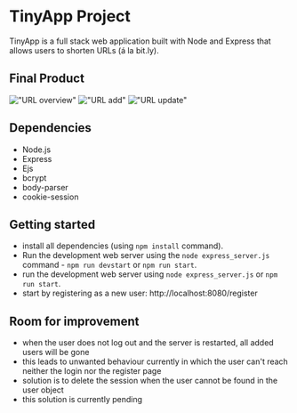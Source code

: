 # TinyApp Project

TinyApp is a full stack web application built with Node and Express that allows users to shorten URLs (á la bit.ly).

## Final Product
!["URL overview"](https://github.com/michaelrychly/express/blob/master/docs/OverviewURL.png?raw=true)
!["URL add"](https://github.com/michaelrychly/express/blob/master/docs/AddURL.png?raw=true)
!["URL update"](https://github.com/michaelrychly/express/blob/master/docs/UpdateURL.png?raw=true)

## Dependencies

- Node.js
- Express
- Ejs
- bcrypt
- body-parser
- cookie-session

## Getting started

- install all dependencies (using `npm install` command).
- Run the development web server using the `node express_server.js` command - `npm run devstart` or `npm run start`.
- run the development web server using `node express_server.js` or `npm run start`.
- start by registering as a new user: http://localhost:8080/register

## Room for improvement

- when the user does not log out and the server is restarted, all added users will be gone
- this leads to unwanted behaviour currently in which the user can't reach neither the login nor the register page
- solution is to delete the session when the user cannot be found in the user object
- this solution is currently pending
